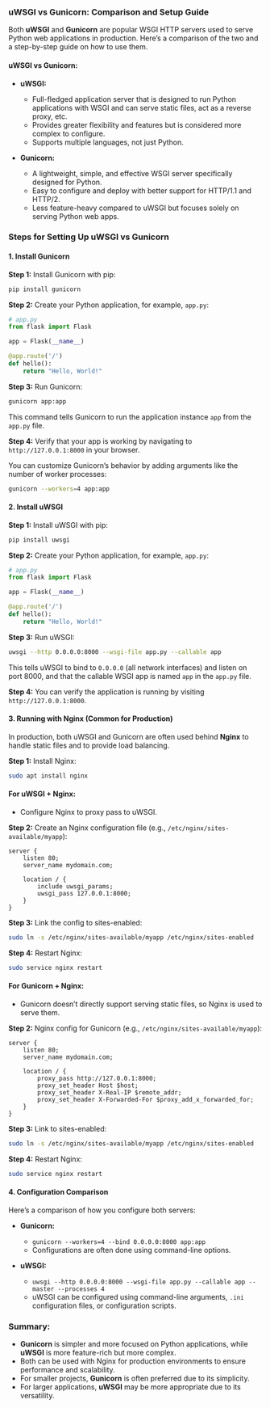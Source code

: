 ### uWSGI vs Gunicorn: Comparison and Setup Guide

Both **uWSGI** and **Gunicorn** are popular WSGI HTTP servers used to serve Python web applications in production. Here’s a comparison of the two and a step-by-step guide on how to use them.

#### uWSGI vs Gunicorn:
- **uWSGI:**
  - Full-fledged application server that is designed to run Python applications with WSGI and can serve static files, act as a reverse proxy, etc.
  - Provides greater flexibility and features but is considered more complex to configure.
  - Supports multiple languages, not just Python.

- **Gunicorn:**
  - A lightweight, simple, and effective WSGI server specifically designed for Python.
  - Easy to configure and deploy with better support for HTTP/1.1 and HTTP/2.
  - Less feature-heavy compared to uWSGI but focuses solely on serving Python web apps.

### Steps for Setting Up uWSGI vs Gunicorn

#### **1. Install Gunicorn**

**Step 1:** Install Gunicorn with pip:
```bash
pip install gunicorn
```

**Step 2:** Create your Python application, for example, `app.py`:

```python
# app.py
from flask import Flask

app = Flask(__name__)

@app.route('/')
def hello():
    return "Hello, World!"
```

**Step 3:** Run Gunicorn:
```bash
gunicorn app:app
```

This command tells Gunicorn to run the application instance `app` from the `app.py` file.

**Step 4:** Verify that your app is working by navigating to `http://127.0.0.1:8000` in your browser.

You can customize Gunicorn’s behavior by adding arguments like the number of worker processes:
```bash
gunicorn --workers=4 app:app
```

#### **2. Install uWSGI**

**Step 1:** Install uWSGI with pip:
```bash
pip install uwsgi
```

**Step 2:** Create your Python application, for example, `app.py`:

```python
# app.py
from flask import Flask

app = Flask(__name__)

@app.route('/')
def hello():
    return "Hello, World!"
```

**Step 3:** Run uWSGI:
```bash
uwsgi --http 0.0.0.0:8000 --wsgi-file app.py --callable app
```

This tells uWSGI to bind to `0.0.0.0` (all network interfaces) and listen on port 8000, and that the callable WSGI app is named `app` in the `app.py` file.

**Step 4:** You can verify the application is running by visiting `http://127.0.0.1:8000`.

#### **3. Running with Nginx (Common for Production)**

In production, both uWSGI and Gunicorn are often used behind **Nginx** to handle static files and to provide load balancing.

**Step 1:** Install Nginx:
```bash
sudo apt install nginx
```

#### **For uWSGI + Nginx:**
- Configure Nginx to proxy pass to uWSGI.
  
**Step 2:** Create an Nginx configuration file (e.g., `/etc/nginx/sites-available/myapp`):
```nginx
server {
    listen 80;
    server_name mydomain.com;

    location / {
        include uwsgi_params;
        uwsgi_pass 127.0.0.1:8000;
    }
}
```

**Step 3:** Link the config to sites-enabled:
```bash
sudo ln -s /etc/nginx/sites-available/myapp /etc/nginx/sites-enabled
```

**Step 4:** Restart Nginx:
```bash
sudo service nginx restart
```

#### **For Gunicorn + Nginx:**
- Gunicorn doesn’t directly support serving static files, so Nginx is used to serve them.
  
**Step 2:** Nginx config for Gunicorn (e.g., `/etc/nginx/sites-available/myapp`):
```nginx
server {
    listen 80;
    server_name mydomain.com;

    location / {
        proxy_pass http://127.0.0.1:8000;
        proxy_set_header Host $host;
        proxy_set_header X-Real-IP $remote_addr;
        proxy_set_header X-Forwarded-For $proxy_add_x_forwarded_for;
    }
}
```

**Step 3:** Link to sites-enabled:
```bash
sudo ln -s /etc/nginx/sites-available/myapp /etc/nginx/sites-enabled
```

**Step 4:** Restart Nginx:
```bash
sudo service nginx restart
```

#### **4. Configuration Comparison**

Here’s a comparison of how you configure both servers:

- **Gunicorn:**
  - `gunicorn --workers=4 --bind 0.0.0.0:8000 app:app`
  - Configurations are often done using command-line options.

- **uWSGI:**
  - `uwsgi --http 0.0.0.0:8000 --wsgi-file app.py --callable app --master --processes 4`
  - uWSGI can be configured using command-line arguments, `.ini` configuration files, or configuration scripts.

### Summary:
- **Gunicorn** is simpler and more focused on Python applications, while **uWSGI** is more feature-rich but more complex.
- Both can be used with Nginx for production environments to ensure performance and scalability.
- For smaller projects, **Gunicorn** is often preferred due to its simplicity.
- For larger applications, **uWSGI** may be more appropriate due to its versatility.

